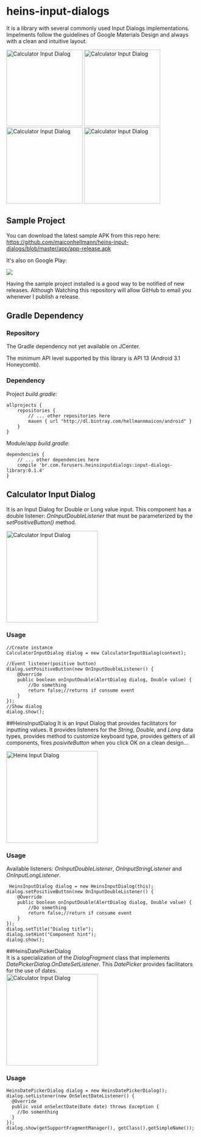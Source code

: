 # heins-input-dialogs
It is a library with several commonly used Input Dialogs implementations. Impelments follow the guidelines of Google Materials Design and always with a clean and intuitive layout.

  <img src="https://github.com/maiconhellmann/heins-input-dialogs/blob/master/docs/img/main_activity.png" alt="Calculator Input Dialog" width="200px">
  <img src="https://github.com/maiconhellmann/heins-input-dialogs/blob/master/docs/img/calculator_input_dialog.png" alt="Calculator Input Dialog" width="200px">
  <img src="https://github.com/maiconhellmann/heins-input-dialogs/blob/master/docs/img/heins_input_dialog.png" alt="Calculator Input Dialog" width="200px">
  <img src="https://github.com/maiconhellmann/heins-input-dialogs/blob/master/docs/img/heins_date_picker_dialog.png" alt="Calculator Input Dialog" width="200px">



## Sample Project
You can download the latest sample APK from this repo here: https://github.com/maiconhellmann/heins-input-dialogs/blob/master/app/app-release.apk

It's also on Google Play:

<a href="https://play.google.com/store/apps/details?id=br.com.forusers.heinsinputdialogs">
    <img src="https://play.google.com/intl/en_us/badges/images/badge_new.png"/>
</a>

Having the sample project installed is a good way to be notified of new releases. Although Watching this repository will allow GitHub to email you whenever I publish a release.

## Gradle Dependency
### Repository
The Gradle dependency not yet available on JCenter.

The minimum API level supported by this library is API 13 (Android 3.1 Honeycomb).

### Dependency
Project _build.gradle_:
```
allprojects {
    repositories {
        // ... other repositories here
        maven { url "http://dl.bintray.com/hellmannmaicon/android" }
    }
}
```
Module/app _build.gradle_:
```
dependencies {
    // ... other dependencies here
    compile 'br.com.forusers.heinsinputdialogs:input-dialogs-library:0.1.4'
}
```

## Calculator Input Dialog
It is an Input Dialog for Double or Long value input.
This component has a double listener: _OnInputDoubleListener_ that must be parameterized by the _setPositiveButton()_ method.

<img src="https://github.com/maiconhellmann/heins-input-dialogs/blob/master/docs/img/calculator_input_dialog.png" alt="Calculator Input Dialog" width="240px">

### Usage

```
//Create instance
CalculatorInputDialog dialog = new CalculatorInputDialog(context);

//Event listener(positive button)
dialog.setPositiveButton(new OnInputDoubleListener() {
    @Override
    public boolean onInputDouble(AlertDialog dialog, Double value) {
        //Do something
        return false;//returns if consume event
    }
});
//Show dialog
dialog.show();
```

##HeinsInputDialog
It is an Input Dialog that provides facilitators for inputting values.
It provides listeners for the _String_, _Double_, and _Long_ data types, provides method to customize keyboard type, provides getters of all components, fires _posiviteButton_ when you click OK on a clean design...

<img src="https://github.com/maiconhellmann/heins-input-dialogs/blob/master/docs/img/heins_input_dialog.png" alt="Heins Input Dialog" width="240px">


### Usage
Available listeners: _OnInputDoubleListener_, _OnInputStringListener_ and _OnInputLongListener_.
```
 HeinsInputDialog dialog = new HeinsInputDialog(this);
dialog.setPositiveButton(new OnInputDoubleListener() {
    @Override
    public boolean onInputDouble(AlertDialog dialog, Double value) {
        //Do something
        return false;//return if consume event
    }
});
dialog.setTitle("Dialog title");
dialog.setHint("Component hint");
dialog.show();
```

##HeinsDatePickerDialog  
It is a specialization of the _DialogFragment_ class that implements _DatePickerDialog.OnDateSetListener_.
This _DatePicker_ provides facilitators for the use of dates.  
<img src="https://github.com/maiconhellmann/heins-input-dialogs/blob/master/docs/img/heins_date_picker_dialog.png" alt="Calculator Input Dialog" width="240px">

### Usage
```
HeinsDatePickerDialog dialog = new HeinsDatePickerDialog();
dialog.setListener(new OnSelectDateListener() {
  @Override
  public void onSelectDate(Date date) throws Exception {
    //Do somenthing
  }
});
dialog.show(getSupportFragmentManager(), getClass().getSimpleName());
```
